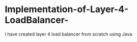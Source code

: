 # Implementation-of-Layer-4-LoadBalancer-
I have created layer 4 load balancer from scratch using Java
